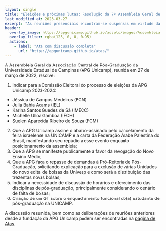 ```yaml
---
layout: single
title: "Eleições e próximas lutas: Resolução da 7ª Assembleia Geral de Pós-Graduação da Unicamp"
last_modified_at: 2023-03-27
excerpt: "As reuniões presenciais encontram-se suspensas em virtude da pandemia da Covid-19"
header:
  overlay_image: https://apgunicamp.github.io/assets/images/Assembleia-1.jpeg
  overlay_filter: rgba(125, 0, 0, 0.95)
  actions:
    - label: "Ata com discussão completa"
      url: "https://apgunicamp.github.io/atas/"
---
```


A Assembleia Geral da Associação Central de Pós-Graduação da Universidade Estadual de Campinas (APG Unicamp), reunida em 27 de março de 2022, resolve:

1. Indicar para a Comissão Eleitoral do processo de eleições da APG Unicamp 2023-2024: 
-  Jéssica de Campos Medeiros (FCM)
- Julia Bahia Adams (IEL)
- Karina Santos Guedes de Sá (IMECC)
- Michelle Ulloa Gamboa (IFCH)
- Suelen Aparecida Ribeiro de Souza (FCM)
2. Que a APG Unicamp assine o abaixo-assinado pelo
cancelamento da feira israelense na UNICAMP e a carta da Federação Árabe Palestina do Brasil, manifestando seu repúdio a esse evento enquanto posicionamento da assembleia;
3. Que a APG se manifeste publicamente a favor da revogação do Novo Ensino Médio;
4. Que a APG faça o repasse de demandas à Pró-Reitoria de Pós-Graduação, solicitando explicação para a exclusão de várias Unidades do novo edital de bolsas da Univesp e como será a distribuição das trezentas novas bolsas;
5. Indicar a necessidade de discussão de horários e oferecimento das disciplinas de pós-graduação, principalmente considerando o cenário de falta de bolsas;
6. Criação de um GT sobre o enquadramento funcional do(a)
estudante de pós-graduação na UNICAMP.

A discussão resumida, bem como as deliberações de reuniões anteriores desde a fundação da APG Unicamp podem ser encontradas na [página de Atas](https://apgunicamp.github.io/atas/).